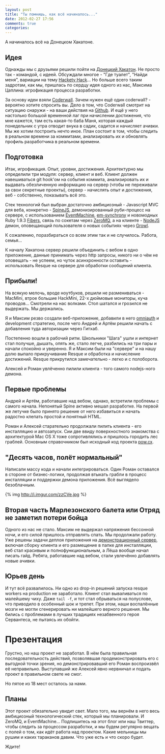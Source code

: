 ```yaml
---
layout: post
title: "Ты помнишь, как всё начиналось..."
date: 2012-02-27 17:56
comments: true
categories:
---
```


А начиналось всё на Донецком Хакатоне.

## Идея

Однажды мы с друзьями решили пойти на
[Донецкий Хакатон](http://dou.ua/calendar/1315/). Не просто так - командой, с
идеей. Обсуждали многое - "Где туалет", "Найди меня", вариации на тему
[Hackety Hack](http://hackety.com/)... Но больше всего таким задротам,
как мы, пришлась по сердцу идея одного из нас, Максима Цаплина:
игрофикация процесса разработки.

За основу идеи взяли [Coderwall](http://coderwall.com/). Зачем нужен ещё
один coderwall? - вероятно хотите спросить вы. Дело в том, что Coderwall
смотрит на ситуацию снаружи - на ваши действия на
[Github](https://github.com/). И ещё у него настолько большой временной
лаг при начислении достижения, что мне кажется, там есть какая-то баба
Маня, которая каждый понедельник с утра отводит внука в садик, садится и
начисляет ачивки. Мы же хотим построить нечто иное.  План состоит в том,
чтобы следить в реальном времени за коммитами, анализировать их и
обновлять профиль разработчика в реальном времени.

## Подготовка

Итак, игрофикация. Опыт, уровни, достижения. Архитектурно мы определили
три модуля: сервер, клиент и веб. Клиент должен навешиваться git hook'ом
на события коммита, анализировать их и выдавать обезличенную информацию
на сервер (чтобы не переживали за свои секретные проекты), сервер -
начислять опыт и достижения, веб - собственно, показывать всё это.

Стек технологий был выбран достаточно амбициозный - Javascript MVC для
веба, конкретно - [SpineJS](http://spinejs.com/), демонизированный
руби-процесс на сервере, с использованием
[EventMachine](http://rubyeventmachine.com/),
[em-synchrony](https://github.com/igrigorik/em-synchrony) и новомодных
Ruby 1.9.3 [Fibers](http://ruby-doc.org/core-1.9.3/Fiber.html), связь по
сокетам через [ZeroMQ](http://www.zeromq.org/), а на клиенте -
[NodeJS](http://nodejs.org/) демон, оповещающий пользователя о новых
событиях через [Growl](http://growl.info/).

К сожалению, поразбираться со всем этим так и не случилось. Работа,
семья...

К началу Хакатона сервер решили объединить с вебом в одно приложение,
данные принимать через http запросы, никого ни о чём не оповещать - не
успеем, но чуток асинхронности оставить - использовать Resque на сервере
для обработки сообщений клиента.

## Прибыли!

На всякую мелочь, вроде ноутбуков, решили не размениваться - MacMini,
втрое большие HackMini, 22-х дюймовые мониторы, куча проводов...
Смотрели на нас волками. Стол шатался и грозился не выдержать. Мы
держались.

Я и Максим резво создали веб-приложение, добавили в него [omniauth](https://github.com/intridea/omniauth) и
development стратегию, после чего Андрей и Артём решили начать с
добавления туда авторизации через Гитхаб.

Постепенно вошли в рабочий ритм. Школьники "Шага" ушли и интернет стал
получше, дышать, опять же, стало легче, разбились на три пары и начали
спокойно и уверенно. Я и Максим были на "сервере" и на нашу долю выпало
прикручивание Resque и обработка и начисление достижений. Resque
прикрутился замечательно - легко и с полоборота.

Алексей и Роман увлёченно пилили клиента - того самого nodejs-ного
демона.

## Первые проблемы

Андрей и Артём, работавшие над вебом, однако, встретили проблемы с
самого начала. Непонятый Spine активно мешал разработке. На первой же
летучке было принято решение от него избавиться и начать радостно
клепать простой и понятный HTML.

Роман и Алексей старательно продолжали пилить клиента - его инсталляцию
и автозапуск. Сии две ввиду поверхностного знакомства с архитектурой Mac
OS X тоже сопротивлялись и пришлось городить лес граблей. Основным
справочником был исходный код проекта [pow.cx](http://pow.cx/).

## "Десять часов, полёт нормальный"

Написали массу кода и начали интегрироваться. Один Роман оставался в
стороне от бизнес-логики, продолжая втыкать грабли в процесс инсталляции
и поддержки демона приложения. Всё выглядело безоблачным.

{% img http://i.imgur.com/zzCVe.jpg %}

## Вторая часть Марлезонского балета или Отряд не заметил потери бойца

Одного из нас не стало. Максим не выдержал напряжения бессонной ночи, и
его силой пришлось отправлять спать. Мы продолжали работу. Уже решены
задачи деплоя приложения на
[демонстрационный сервер](http://moc.cssum.net/), включая сборку клиента и его размещение
в папке для инсталляции, веб стал красивым и полнофункциональным, а Лёша
вообще начал писать гайд. Ребята, работавшие над вебом, стали увлечённо
добавлять новые ачивки.

## Юрьев день

И тут всё развалилось. Ни одно из drop-in решений запуска resque workers
на production не заработало. Клиент стал вываливаться по малейшему чиху.
Даже `tail -f`, и тот стал обрываться на полуслове, что приводило в
особенный шок и трепет. При этом, наши воспалённые мозги не могли
сгенерировать ни малейшего верного решения. Мы бились с проблемами в
лучших традициях незабвенного героя Сервантеса, не пытаясь их обойти.

# Презентация

Грустно, но наш проект не заработал. В нём была правильная
последовательность действий, позволявшая продемонстрировать его с
выгодной точки зрения, но демонстрировавший его Роман воспроизвёл её
неправильно. Выступавший же Алексей явно нервничал и подать проект в
правильном свете не смог.

Но пятое из 18 мест осталось за нами.

## Планы

Этот проект обязательно увидит свет. Мало того, мы вернём в него весь
амбициозный технологический стек, который мы планировали. И ZeroMQ, и
EventMachine... Подпишитесь на этот блог или наш Твиттер, чтобы следить
за процессом разработки, и мы будем регулярно вещать с полей о том, как
идёт работа над проектом. Какие мельницы мы рушим и каких тараканов
давим. Что уже есть и что скоро будет.

Ждите!
